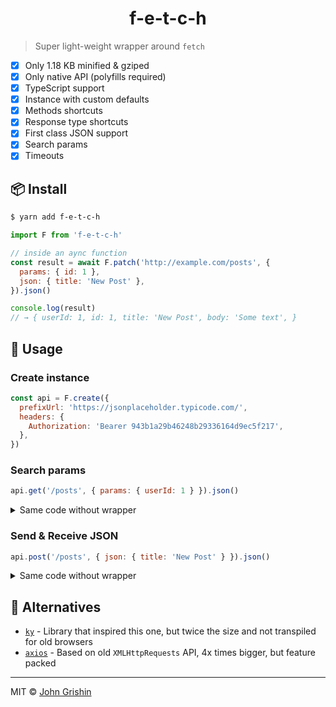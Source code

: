 <h1 align="center">f-e-t-c-h</h1>

> Super light-weight wrapper around `fetch`

- [x] Only 1.18 KB minified & gziped
- [x] Only native API (polyfills required)
- [x] TypeScript support
- [x] Instance with custom defaults
- [x] Methods shortcuts
- [x] Response type shortcuts
- [x] First class JSON support
- [x] Search params
- [x] Timeouts

## 📦 Install

```sh
$ yarn add f-e-t-c-h
```

```js
import F from 'f-e-t-c-h'

// inside an aync function
const result = await F.patch('http://example.com/posts', {
  params: { id: 1 },
  json: { title: 'New Post' },
}).json()

console.log(result)
// → { userId: 1, id: 1, title: 'New Post', body: 'Some text', }
```

## 📖 Usage

### Create instance

```js
const api = F.create({
  prefixUrl: 'https://jsonplaceholder.typicode.com/',
  headers: {
    Authorization: 'Bearer 943b1a29b46248b29336164d9ec5f217',
  },
})
```

### Search params

```js
api.get('/posts', { params: { userId: 1 } }).json()
```

<details><summary>Same code without wrapper</summary>

```js
fetch('http://example.com/posts?id=1').then((res) => {
  if (res.ok) {
    return res.json()
  }

  throw new Error('Oops')
})
```

</details>

### Send & Receive JSON

```js
api.post('/posts', { json: { title: 'New Post' } }).json()
```

<details><summary>Same code without wrapper</summary>

```js
fetch('http://example.com/posts', {
  method: 'POST',
  headers: {
    'content-type': 'application/json',
    accept: 'application/json',
  },
  body: JSON.stringify({ title: 'New Post' }),
}).then((res) => {
  if (res.ok) {
    return res.json()
  }

  throw new Error('Oops')
})
```

</details>

## 🔗 Alternatives

- [`ky`](https://github.com/sindresorhus/ky) - Library that inspired this one, but twice the size and not transpiled for old browsers
- [`axios`](https://github.com/axios/axios) - Based on old `XMLHttpRequests` API, 4x times bigger, but feature packed

---

MIT © [John Grishin](http://johngrish.in)
